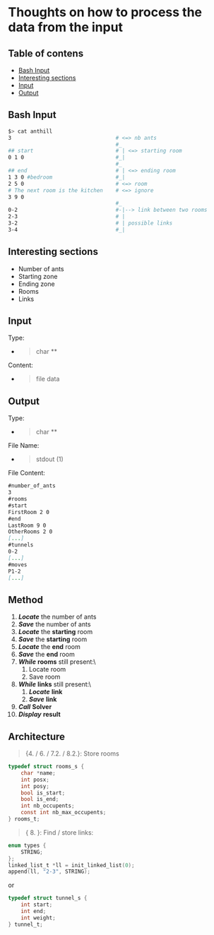 # Thoughts on how to process the data from the input

## Table of contens

* [Bash Input](#bash-input)
* [Interesting sections](#interesting-sections)
* [Input](#input)
* [Output](#output)

## Bash Input

```bash
$> cat anthill
3                                 # <=> nb ants
                                  #_
## start                          # | <=> starting room
0 1 0                             #_|
                                  #_
## end                            # | <=> ending room
1 3 0 #bedroom                    #_|
2 5 0                             # <=> room
# The next room is the kitchen    # <=> ignore
3 9 0
                                  #_
0-2                               #-|--> link between two rooms
2-3                               # |
3-2                               # | possible links
3-4                               #_|
```

## Interesting sections

* Number of ants
* Starting zone
* Ending zone
* Rooms
* Links

## Input

Type:

* > char **

Content:

* > file data

## Output

Type:

* > char **

File Name:

* > stdout (1)

File Content:

```md
#number_of_ants
3
#rooms
#start
FirstRoom 2 0
#end
LastRoom 9 0
OtherRooms 2 0
[...]
#tunnels
0-2
[...]
#moves
P1-2
[...]
```

## Method

1. ___Locate___ the number of ants
2. ___Save___ the number of ants
3. ___Locate___ the __starting__ room
4. ___Save___ the __starting__ room
5. ___Locate___ the __end__ room
6. ___Save___ the __end__ room
7. ___While___ __rooms__ still present:\
    1. Locate room
    2. Save room
8. ___While___ __links__ still present:\
    1. ___Locate___ __link__
    2. ___Save___ __link__
9. ___Call___ __Solver__
10. ___Display___ __result__

## Architecture

> {4. / 6. / 7.2. / 8.2.}: Store rooms

```c
typedef struct rooms_s {
    char *name;
    int posx;
    int posy;
    bool is_start;
    bool is_end;
    int nb_occupents;
    const int nb_max_occupents;
} rooms_t;
```

> { 8. }: Find / store links:

```c
enum types {
    STRING;
};
linked_list_t *ll = init_linked_list(0);
append(ll, "2-3", STRING);
```

or

```c
typedef struct tunnel_s {
    int start;
    int end;
    int weight;
} tunnel_t;
```
